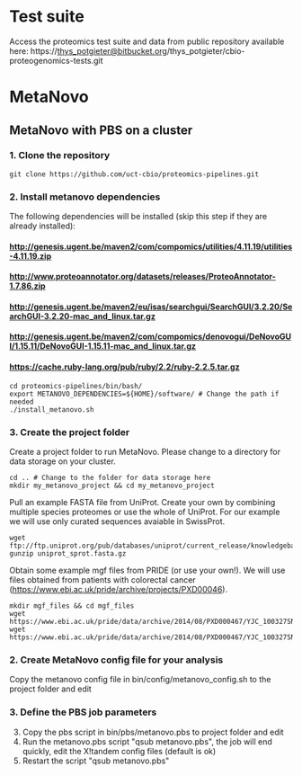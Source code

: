 
# Test suite

Access the proteomics test suite and data from public repository available here:
https://thys_potgieter@bitbucket.org/thys_potgieter/cbio-proteogenomics-tests.git

# MetaNovo 

## MetaNovo with PBS on a cluster

### 1. Clone the repository

`git clone https://github.com/uct-cbio/proteomics-pipelines.git`

### 2. Install metanovo dependencies

The following dependencies will be installed (skip this step if they are already installed):

#### http://genesis.ugent.be/maven2/com/compomics/utilities/4.11.19/utilities-4.11.19.zip
#### http://www.proteoannotator.org/datasets/releases/ProteoAnnotator-1.7.86.zip
#### http://genesis.ugent.be/maven2/eu/isas/searchgui/SearchGUI/3.2.20/SearchGUI-3.2.20-mac_and_linux.tar.gz
#### http://genesis.ugent.be/maven2/com/compomics/denovogui/DeNovoGUI/1.15.11/DeNovoGUI-1.15.11-mac_and_linux.tar.gz
#### https://cache.ruby-lang.org/pub/ruby/2.2/ruby-2.2.5.tar.gz

~~~~
cd proteomics-pipelines/bin/bash/
export METANOVO_DEPENDENCIES=${HOME}/software/ # Change the path if needed
./install_metanovo.sh
~~~~

### 3. Create the project folder 

Create a project folder to run MetaNovo. Please change to a directory for data storage on your cluster.

~~~~
cd .. # Change to the folder for data storage here 
mkdir my_metanovo_project && cd my_metanovo_project
~~~~

Pull an example FASTA file from UniProt. Create your own by combining multiple species proteomes or use the whole of UniProt. For our example we will use only curated sequences avaiable in SwissProt.

~~~~
wget ftp://ftp.uniprot.org/pub/databases/uniprot/current_release/knowledgebase/complete/uniprot_sprot.fasta.gz
gunzip uniprot_sprot.fasta.gz
~~~~

Obtain some example mgf files from PRIDE (or use your own!). We will use files obtained from patients with colorectal cancer (https://www.ebi.ac.uk/pride/archive/projects/PXD00046).

~~~~
mkdir mgf_files && cd mgf_files
wget https://www.ebi.ac.uk/pride/data/archive/2014/08/PXD000467/YJC_100327SNOCRC_B11b372_N01.mgf
wget https://www.ebi.ac.uk/pride/data/archive/2014/08/PXD000467/YJC_100327SNOCRC_B11b372_N02.mgf
~~~~

### 2. Create MetaNovo config file for your analysis
Copy the metanovo config file in bin/config/metanovo_config.sh to the project folder and edit

### 3. Define the PBS job parameters
3) Copy the pbs script in bin/pbs/metanovo.pbs to project folder and edit
4) Run the metanovo.pbs script "qsub metanovo.pbs", the job will end quickly, edit the X!tandem config files (default is ok)
5) Restart the script "qsub metanovo.pbs"
